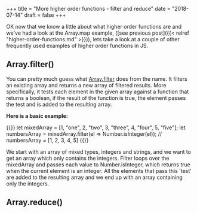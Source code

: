 +++
title = "More higher order functions - filter and reduce"
date = "2018-07-14"
draft = false
+++

OK now that we know a little about what higher order functions are and we've had a look at the Array.map example, ([see previous post]({{< relref "higher-order-functions.md" >}})), lets take a look at a couple of other frequently used examples of higher order functions in JS.

## Array.filter()

You can pretty much guess what [Array.filter](https://developer.mozilla.org/en-US/docs/Web/JavaScript/Reference/Global_Objects/Array/filter) does from the name. It filters an existing array and returns a new array of filtered results. More specifically, it tests each element in the given array against a function that returns a boolean, if the result of the function is true, the element passes the test and is added to the resulting array.

__Here is a basic example:__

{{<highlight js>}}
let mixedArray = [1, "one", 2, "two", 3, "three", 4, "four", 5, "five"];
let numbersArray = mixedArray.filter(el => Number.isInteger(el));
// numbersArray = [1, 2, 3, 4, 5]
{{</highlight>}}

We start with an array of mixed types, integers and strings, and we want to get an array which only contains the integers. Filter loops over the mixedArray and passes each value to Number.isInteger, which returns true when the current element is an integer. All the elements that pass this 'test' are added to the resulting array and we end up with an array containing only the integers.

## Array.reduce()
